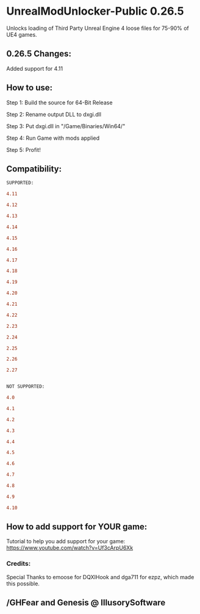 # UnrealModUnlocker-Public 0.26.5
Unlocks loading of Third Party Unreal Engine 4 loose files for 75-90% of UE4 games.

## 0.26.5 Changes:

Added support for 4.11


## How to use:
Step 1: Build the source for 64-Bit Release

Step 2: Rename output DLL to dxgi.dll

Step 3: Put dxgi.dll in "/Game/Binaries/Win64/"

Step 4: Run Game with mods applied

Step 5: Profit!



## Compatibility:

```diff
SUPPORTED:

4.11

4.12

4.13

4.14

4.15

4.16

4.17

4.18

4.19

4.20

4.21

4.22

2.23

2.24

2.25

2.26

2.27


NOT SUPPORTED:

4.0

4.1

4.2

4.3

4.4

4.5

4.6

4.7

4.8

4.9

4.10
```


## How to add support for YOUR game:
Tutorial to help you add support for your game: https://www.youtube.com/watch?v=Uf3cArpU6Xk



### Credits:
Special Thanks to emoose for DQXIHook and dga711 for ezpz, which made this possible.


## /GHFear and Genesis @ IllusorySoftware
